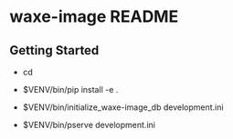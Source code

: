 waxe-image README
==================

Getting Started
---------------

- cd <directory containing this file>

- $VENV/bin/pip install -e .

- $VENV/bin/initialize_waxe-image_db development.ini

- $VENV/bin/pserve development.ini

